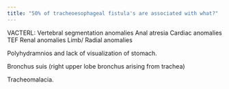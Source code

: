 ```yaml
---
title: "50% of tracheoesophageal fistula's are associated with what?"
---
```

VACTERL: 
Vertebral segmentation anomalies
Anal atresia
Cardiac anomalies
TEF
Renal anomalies
Limb/ Radial anomalies

Polyhydramnios and lack of visualization of stomach.

Bronchus suis (right upper lobe bronchus arising from trachea)

Tracheomalacia.

